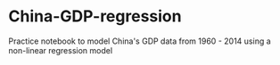 # China-GDP-regression
Practice notebook to model China's GDP data from 1960 - 2014 using a non-linear regression model

